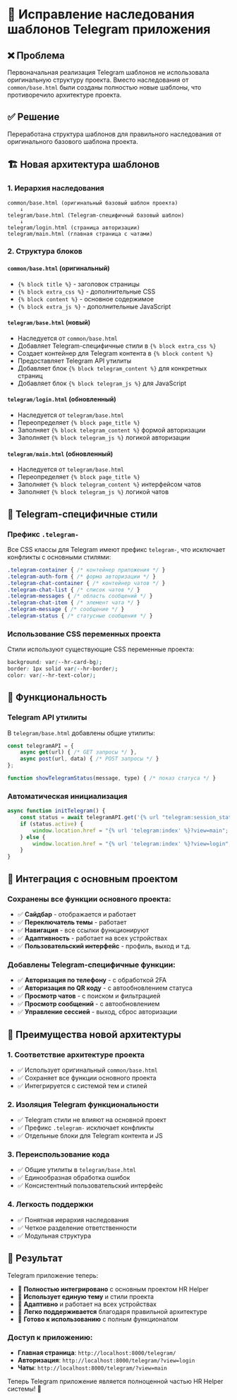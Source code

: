 # 🔧 Исправление наследования шаблонов Telegram приложения

## ❌ **Проблема**
Первоначальная реализация Telegram шаблонов не использовала оригинальную структуру проекта. Вместо наследования от `common/base.html` были созданы полностью новые шаблоны, что противоречило архитектуре проекта.

## ✅ **Решение**
Переработана структура шаблонов для правильного наследования от оригинального базового шаблона проекта.

## 🏗️ **Новая архитектура шаблонов**

### **1. Иерархия наследования**
```
common/base.html (оригинальный базовый шаблон проекта)
    ↓
telegram/base.html (Telegram-специфичный базовый шаблон)
    ↓
telegram/login.html (страница авторизации)
telegram/main.html (главная страница с чатами)
```

### **2. Структура блоков**

#### **`common/base.html`** (оригинальный)
- `{% block title %}` - заголовок страницы
- `{% block extra_css %}` - дополнительные CSS
- `{% block content %}` - основное содержимое
- `{% block extra_js %}` - дополнительные JavaScript

#### **`telegram/base.html`** (новый)
- Наследуется от `common/base.html`
- Добавляет Telegram-специфичные стили в `{% block extra_css %}`
- Создает контейнер для Telegram контента в `{% block content %}`
- Предоставляет Telegram API утилиты
- Добавляет блок `{% block telegram_content %}` для конкретных страниц
- Добавляет блок `{% block telegram_js %}` для JavaScript

#### **`telegram/login.html`** (обновленный)
- Наследуется от `telegram/base.html`
- Переопределяет `{% block page_title %}`
- Заполняет `{% block telegram_content %}` формой авторизации
- Заполняет `{% block telegram_js %}` логикой авторизации

#### **`telegram/main.html`** (обновленный)
- Наследуется от `telegram/base.html`
- Переопределяет `{% block page_title %}`
- Заполняет `{% block telegram_content %}` интерфейсом чатов
- Заполняет `{% block telegram_js %}` логикой чатов

## 🎨 **Telegram-специфичные стили**

### **Префикс `.telegram-`**
Все CSS классы для Telegram имеют префикс `telegram-`, что исключает конфликты с основными стилями:

```css
.telegram-container { /* контейнер приложения */ }
.telegram-auth-form { /* форма авторизации */ }
.telegram-chat-container { /* контейнер чатов */ }
.telegram-chat-list { /* список чатов */ }
.telegram-messages { /* область сообщений */ }
.telegram-chat-item { /* элемент чата */ }
.telegram-message { /* сообщение */ }
.telegram-status { /* статусные сообщения */ }
```

### **Использование CSS переменных проекта**
Стили используют существующие CSS переменные проекта:
```css
background: var(--hr-card-bg);
border: 1px solid var(--hr-border);
color: var(--hr-text-color);
```

## 🔧 **Функциональность**

### **Telegram API утилиты**
В `telegram/base.html` добавлены общие утилиты:
```javascript
const telegramAPI = {
    async get(url) { /* GET запросы */ },
    async post(url, data) { /* POST запросы */ }
};

function showTelegramStatus(message, type) { /* показ статуса */ }
```

### **Автоматическая инициализация**
```javascript
async function initTelegram() {
    const status = await telegramAPI.get('{% url "telegram:session_status" %}');
    if (status.active) {
        window.location.href = "{% url 'telegram:index' %}?view=main";
    } else {
        window.location.href = "{% url 'telegram:index' %}?view=login";
    }
}
```

## 📱 **Интеграция с основным проектом**

### **Сохранены все функции основного проекта:**
- ✅ **Сайдбар** - отображается и работает
- ✅ **Переключатель темы** - работает
- ✅ **Навигация** - все ссылки функционируют
- ✅ **Адаптивность** - работает на всех устройствах
- ✅ **Пользовательский интерфейс** - профиль, выход и т.д.

### **Добавлены Telegram-специфичные функции:**
- ✅ **Авторизация по телефону** - с обработкой 2FA
- ✅ **Авторизация по QR коду** - с автообновлением статуса
- ✅ **Просмотр чатов** - с поиском и фильтрацией
- ✅ **Просмотр сообщений** - с автообновлением
- ✅ **Управление сессией** - выход, сброс авторизации

## 🎯 **Преимущества новой архитектуры**

### **1. Соответствие архитектуре проекта**
- ✅ Использует оригинальный `common/base.html`
- ✅ Сохраняет все функции основного проекта
- ✅ Интегрируется с системой тем и стилей

### **2. Изоляция Telegram функциональности**
- ✅ Telegram стили не влияют на основной проект
- ✅ Префикс `.telegram-` исключает конфликты
- ✅ Отдельные блоки для Telegram контента и JS

### **3. Переиспользование кода**
- ✅ Общие утилиты в `telegram/base.html`
- ✅ Единообразная обработка ошибок
- ✅ Консистентный пользовательский интерфейс

### **4. Легкость поддержки**
- ✅ Понятная иерархия наследования
- ✅ Четкое разделение ответственности
- ✅ Модульная структура

## 🚀 **Результат**

Telegram приложение теперь:
- 🎯 **Полностью интегрировано** с основным проектом HR Helper
- 🎨 **Использует единую тему** и стили проекта
- 📱 **Адаптивно** и работает на всех устройствах
- 🔧 **Легко поддерживается** благодаря правильной архитектуре
- 🚀 **Готово к использованию** с полным функционалом

### **Доступ к приложению:**
- **Главная страница**: `http://localhost:8000/telegram/`
- **Авторизация**: `http://localhost:8000/telegram/?view=login`
- **Чаты**: `http://localhost:8000/telegram/?view=main`

Теперь Telegram приложение является полноценной частью HR Helper системы! 🎉
